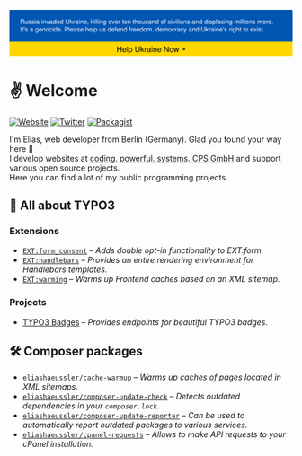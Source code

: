 [![Stand With Ukraine](https://raw.githubusercontent.com/vshymanskyy/StandWithUkraine/main/banner2-direct.svg)](https://vshymanskyy.github.io/StandWithUkraine)

# :v: Welcome

[![Website](https://img.shields.io/badge/website-haeussler.dev-e53e3e)](https://haeussler.dev)
[![Twitter](https://img.shields.io/badge/twitter-%40elias__haeussler-1da1f2)](https://twitter.com/elias_haeussler)
[![Packagist](https://img.shields.io/badge/packagist-eliashaeussler-f28d1a)](https://packagist.org/packages/eliashaeussler/)

I'm Elias, web developer from Berlin (Germany). Glad you found your way here :slightly_smiling_face:\
I develop websites at
[coding. powerful. systems. CPS GmbH](https://github.com/CPS-IT) and support various
open source projects.\
Here you can find a lot of my public programming projects.

## :orange_heart: All about TYPO3

### Extensions

* [`EXT:form_consent`][T3-1] – _Adds double opt-in functionality to EXT:form._
* [`EXT:handlebars`][T3-2] – _Provides an entire rendering environment for Handlebars templates._
* [`EXT:warming`][T3-3] – _Warms up Frontend caches based on an XML sitemap._

### Projects

* [TYPO3 Badges][T3-4] – _Provides endpoints for beautiful TYPO3 badges._

## :hammer_and_wrench: Composer packages

* [`eliashaeussler/cache-warmup`][CP-1] – _Warms up caches of pages located in XML sitemaps._
* [`eliashaeussler/composer-update-check`][CP-2] – _Detects outdated dependencies in your `composer.lock`._
* [`eliashaeussler/composer-update-reporter`][CP-3] – _Can be used to automatically report outdated packages to various services._
* [`eliashaeussler/cpanel-requests`][CP-4] – _Allows to make API requests to your cPanel installation._

[T3-1]: https://github.com/eliashaeussler/typo3-form-consent
[T3-2]: https://github.com/CPS-IT/handlebars
[T3-3]: https://github.com/eliashaeussler/typo3-warming
[T3-4]: https://github.com/eliashaeussler/typo3-badges
[CP-1]: https://github.com/eliashaeussler/cache-warmup
[CP-2]: https://github.com/eliashaeussler/composer-update-check
[CP-3]: https://github.com/eliashaeussler/composer-update-reporter
[CP-4]: https://github.com/eliashaeussler/cpanel-requests
